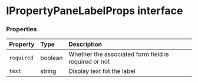 # IPropertyPaneLabelProps interface








### Properties

| Property	   | Type	| Description|
|:-------------|:-------|:-----------|
|`required`      | boolean | Whether the associated form field is required or not |
|`text`      | string | Display text fot the label |




